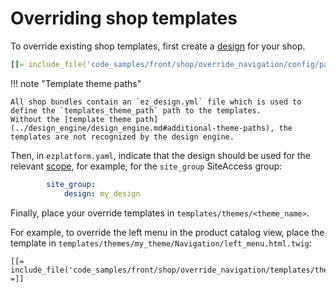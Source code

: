 # Overriding shop templates

To override existing shop templates, first create a [design](../design_engine/design_engine.md) for your shop.

``` yaml
[[= include_file('code_samples/front/shop/override_navigation/config/packages/design.yaml') =]]
```

!!! note "Template theme paths"

    All shop bundles contain an `ez_design.yml` file which is used to define the `templates_theme_path` path to the templates.
    Without the [template theme path](../design_engine/design_engine.md#additional-theme-paths), the templates are not recognized by the design engine.

Then, in `ezplatform.yaml`, indicate that the design should be used for the relevant [scope](../../multisite/multisite_configuration.md#scope),
for example, for the `site_group` SiteAccess group:

``` yaml
        site_group:
            design: my_design
```

Finally, place your override templates in `templates/themes/<theme_name>`.

For example, to override the left menu in the product catalog view, place the template in 
`templates/themes/my_theme/Navigation/left_menu.html.twig`:

``` html+twig
[[= include_file('code_samples/front/shop/override_navigation/templates/themes/my_theme/Navigation/left_menu.html.twig') =]]
```

